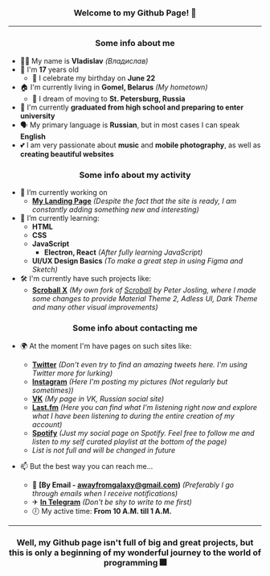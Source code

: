 <h3 align="center">Welcome to my Github Page! 👋</h3>

---
<h3 align="center">Some info about me</h3>

- 🙋‍♂️ My name is **Vladislav** *(Владислав)*
-  🎂 I'm **17** years old
   - 📆 I celebrate my birthday on **June 22**
- 🏠 I'm currently living in **Gomel, Belarus** *(My hometown)*
  - 🚄 I dream of moving to **St. Petersburg, Russia**
- 🏫 I'm currently **graduated from high school and preparing to enter university**
- 🗣 My primary language is **Russian**, but in most cases I can speak **English**
- 💕 I am very passionate about **music** and **mobile photography**, as well as **creating beautiful websites**

<h3 align="center">Some info about my activity</h3>

- 🔭 I’m currently working on
  - **[My Landing Page](https://secondthunder.github.io)** *(Despite the fact that the site is ready, I am constantly adding something new and interesting)*
- 🌱 I’m currently learning:
  - **HTML**
  - **CSS**
  - **JavaScript**
    - **Electron, React** *(After fully learning JavaScript)*
  - **UI/UX Design Basics** *(To make a great step in using Figma and Sketch)*
- 🛠 I'm currently have such projects like:
  - **[Scroball X](https://github.com/SecondThundeR/Scroball-X)** *(My own fork of [Scroball](https://github.com/peterjosling/scroball) by Peter Josling, where I made some changes to provide Material Theme 2, Adless UI, Dark Theme and many other visual improvements)*

<h3 align="center">Some info about contacting me</h3>

- 🌍 At the moment I'm have pages on such sites like:
  - **[Twitter](https://twitter.com/scndthndr)** *(Don't even try to find an amazing tweets here. I'm using Twitter more for lurking)*
  - **[Instagram](https://instagram.com/AwayFromGalaxy)** *(Here I'm posting my pictures (Not regularly but sometimes))*
  - **[VK](https://vk.com/secondthunder)** *(My page in VK, Russian social site)*
  - **[Last.fm](https://last.fm/user/AwayFromGalaxy)** *(Here you can find what I'm listening right now and explore what I have been listening to during the entire creation of my account)*
  - **[Spotify](https://open.spotify.com/user/secondthunder)** *(Just my social page on Spotify. Feel free to follow me and listen to my self curated playlist at the bottom of the page)*
  - *List is not full and will be changed in future*

- 📫 But the best way you can reach me...
  - 📧 **[By Email - awayfromgalaxy@gmail.com)** *(Preferably I go through emails when I receive notifications)*
  - ✈ **[In Telegram](https://t.me/secondthunder)** *(Don't be shy to write to me first)*
  - 🕖 My active time: **From 10 A.M. till 1 A.M.**

---

<h3 align="center">Well, my Github page isn't full of big and great projects, but this is only a beginning of my wonderful journey to the world of programming 🎆</h3>
